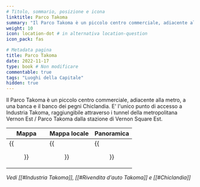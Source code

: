 ```yaml
---
# Titolo, sommario, posizione e icona
linktitle: Parco Takoma
summary: "Il Parco Takoma è un piccolo centro commerciale, adiacente alla metro, a una banca e il banco dei pegni Chiclandia. E' l'unico punto di accesso a Industria Takoma, raggiungibile attraverso i tunnel della metropolitana Vernon Est / Parco Takoma dalla stazione di Vernon Square Est. "
weight: 10
icon: location-dot # in alternativa location-question
icon_pack: fas

# Metadata pagina
title: Parco Takoma
date: 2022-11-17
type: book # Non modificare
commentable: true
tags: "Luoghi della Capitale"
hidden: true
---
```




Il Parco Takoma è un piccolo centro commerciale, adiacente alla metro, a una banca e il banco dei pegni Chiclandia. E' l'unico punto di accesso a Industria Takoma, raggiungibile attraverso i tunnel della metropolitana Vernon Est / Parco Takoma dalla stazione di Vernon Square Est. 

| Mappa | Mappa locale | Panoramica |
| ----- | ------------ | ---------- |
| {{<figure src="Takoma_Park_loc.webp">}}  | {{<figure src="Takoma_Park_map.webp">}}  | {{<figure src="Takoma_Park.webp">}}  |

*Vedi [[#Industria Takoma]], [[#Rivendita d'auto Takoma]] e [[#Chiclandia]]*


